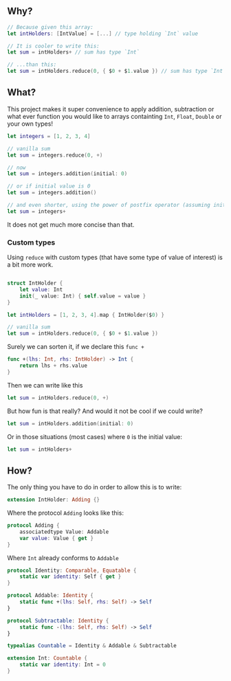 ## Why?
```swift
// Because given this array:
let intHolders: [IntValue] = [...] // type holding `Int` value

// It is cooler to write this:
let sum = intHolders+ // sum has type `Int`

// ...than this:
let sum = intHolders.reduce(0, { $0 + $1.value }) // sum has type `Int` 
```

## What?
This project makes it super convenience to apply addition, subtraction or what ever function you would like to arrays containting `Int`, `Float`, `Double` or your own types!

```swift
let integers = [1, 2, 3, 4]

// vanilla sum
let sum = integers.reduce(0, +)

// now
let sum = integers.addition(initial: 0)

// or if initial value is 0
let sum = integers.addition()

// and even shorter, using the power of postfix operator (assuming initial value of zero)
let sum = integers+
```

It does not get much more concise than that.

### Custom types
Using `reduce` with custom types (that have some type of value of interest) is a bit more work.

```swift

struct IntHolder {
    let value: Int
    init(_ value: Int) { self.value = value }
}

let intHolders = [1, 2, 3, 4].map { IntHolder($0) }

// vanilla sum
let sum = intHolders.reduce(0, { $0 + $1.value })
```

Surely we can sorten it, if we declare this `func +`
```swift
func +(lhs: Int, rhs: IntHolder) -> Int {
    return lhs + rhs.value
}
```

Then we can write like this

```swift
let sum = intHolders.reduce(0, +)
```

But how fun is that really? And would it not be cool if we could write?

```swift
let sum = intHolders.addition(initial: 0)
```

Or in those situations (most cases) where `0` is the initial value:


```swift
let sum = intHolders+
```

## How?
The only thing you have to do in order to allow this is to write:
```swift
extension IntHolder: Adding {}
```

Where the protocol `Adding` looks like this:

```swift
protocol Adding {
    associatedtype Value: Addable
    var value: Value { get }
}
```

Where `Int` already conforms to `Addable`

```swift
protocol Identity: Comparable, Equatable {
    static var identity: Self { get }
}

protocol Addable: Identity {
    static func +(lhs: Self, rhs: Self) -> Self
}

protocol Subtractable: Identity {
    static func -(lhs: Self, rhs: Self) -> Self
}

typealias Countable = Identity & Addable & Subtractable

extension Int: Countable {
    static var identity: Int = 0
}
```